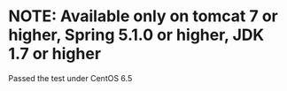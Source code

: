 # NOTE: Available only on tomcat 7 or higher, Spring 5.1.0 or higher, JDK 1.7 or higher
Passed the test under CentOS 6.5
